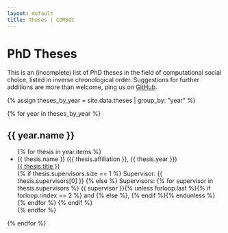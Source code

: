 ```yaml
---
layout: default
title: Theses | COMSOC
---
```


# PhD Theses

This is an (incomplete) list of PhD theses in the field of computational social choice, listed in inverse chronological order.
Suggestions for further additions are more than welcome, ping us on <a href="https://github.com/Simon-Rey/comsoc-website">GitHub</a>.

{% assign theses_by_year = site.data.theses | group_by: "year" %}

{% for year in theses_by_year %}
<h2>{{ year.name }}</h2>
<ul>
    {% for thesis in year.items %}
        <li>
            {{ thesis.name }} ({{ thesis.affiliation }}, {{ thesis.year }}) <br>
            <a href="{{ thesis.url }}" target="_blank">{{ thesis.title }}</a> <br>
            {% if thesis.supervisors.size == 1 %}
                Supervisor: {{ thesis.supervisors[0] }}
            {% else %}
                Supervisors:
                {% for supervisor in thesis.supervisors %}
                    {{ supervisor }}{% unless forloop.last %}{% if forloop.rindex == 2 %} and {% else %}, {% endif %}{% endunless %}
                {% endfor %}
            {% endif %}
        </li>
    {% endfor %}
</ul>
{% endfor %}
